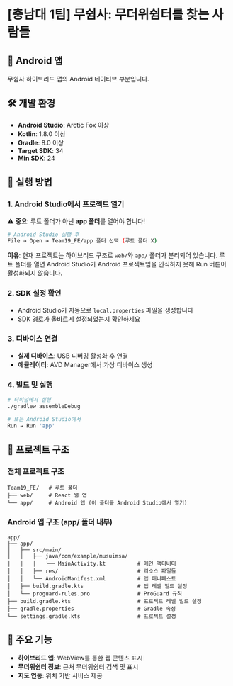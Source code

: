 # [충남대 1팀] 무쉼사: 무더위쉼터를 찾는 사람들

## 📱 Android 앱

무쉼사 하이브리드 앱의 Android 네이티브 부분입니다.

## 🛠️ 개발 환경

- **Android Studio**: Arctic Fox 이상
- **Kotlin**: 1.8.0 이상
- **Gradle**: 8.0 이상
- **Target SDK**: 34
- **Min SDK**: 24

## 🚀 실행 방법

### 1. Android Studio에서 프로젝트 열기

⚠️ **중요**: 루트 폴더가 아닌 **app 폴더**를 열어야 합니다!

```bash
# Android Studio 실행 후
File → Open → Team19_FE/app 폴더 선택 (루트 폴더 X)
```

**이유**: 현재 프로젝트는 하이브리드 구조로 `web/`와 `app/` 폴더가 분리되어 있습니다. 루트 폴더를 열면 Android Studio가 Android 프로젝트임을 인식하지 못해 Run 버튼이 활성화되지 않습니다.

### 2. SDK 설정 확인

- Android Studio가 자동으로 `local.properties` 파일을 생성합니다
- SDK 경로가 올바르게 설정되었는지 확인하세요

### 3. 디바이스 연결

- **실제 디바이스**: USB 디버깅 활성화 후 연결
- **에뮬레이터**: AVD Manager에서 가상 디바이스 생성

### 4. 빌드 및 실행

```bash
# 터미널에서 실행
./gradlew assembleDebug

# 또는 Android Studio에서
Run → Run 'app'
```

## 📁 프로젝트 구조

### 전체 프로젝트 구조

```
Team19_FE/   # 루트 폴더
├── web/     # React 웹 앱
└── app/     # Android 앱 (이 폴더를 Android Studio에서 열기)
```

### Android 앱 구조 (app/ 폴더 내부)

```
app/
├── app/
│   ├── src/main/
│   │   ├── java/com/example/musuimsa/
│   │   │   └── MainActivity.kt          # 메인 액티비티
│   │   ├── res/                         # 리소스 파일들
│   │   └── AndroidManifest.xml          # 앱 매니페스트
│   ├── build.gradle.kts                 # 앱 레벨 빌드 설정
│   └── proguard-rules.pro               # ProGuard 규칙
├── build.gradle.kts                     # 프로젝트 레벨 빌드 설정
├── gradle.properties                    # Gradle 속성
└── settings.gradle.kts                  # 프로젝트 설정
```

## 🔧 주요 기능

- **하이브리드 앱**: WebView를 통한 웹 콘텐츠 표시
- **무더위쉼터 정보**: 근처 무더위쉼터 검색 및 표시
- **지도 연동**: 위치 기반 서비스 제공
